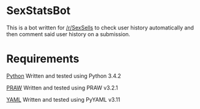 # SexStatsBot

This is a bot written for [/r/SexSells](http://reddit.com/r/SexSells) to check user history automatically and then comment said user history on a submission.

# Requirements
[Python](http://python.org) Written and tested using Python 3.4.2

[PRAW](https://praw.readthedocs.org/en/) Written and tested using PRAW v3.2.1

[YAML](https://pyyaml.org/) Written and tested using PyYAML v3.11
